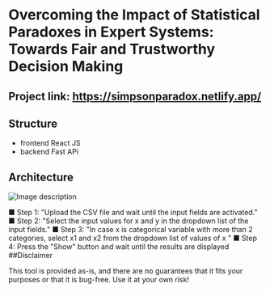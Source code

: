 # Overcoming the Impact of Statistical Paradoxes in Expert Systems: Towards Fair and Trustworthy Decision Making
## Project link: https://simpsonparadox.netlify.app/

## Structure
- frontend React JS
- backend Fast APi 
## Architecture
![Image description](image.png)

■ Step 1: "Upload the CSV file and wait until the input fields are activated."
■ Step 2: "Select the input values for x and y in the dropdown list of the input fields."
■ Step 3: "In case x is categorical variable with more than 2 categories, select x1 and x2 from the dropdown list of values of x "
■ Step 4: Press the "Show" button and wait until the results are displayed 
##Disclaimer

This tool is provided as-is, and there are no guarantees that it fits your purposes or that it is bug-free. Use it at your own risk!

